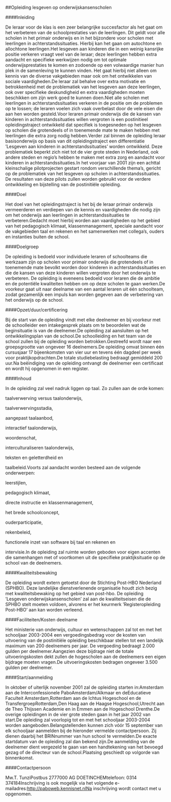 <meta http-equiv='Content-Type' content='text/html; charset=utf-8' />

##Opleiding lesgeven op onderwijskansenscholen

####Inleiding

De leraar voor de klas is een zeer belangrijke succesfactor als het gaat om het verbeteren van de schoolprestaties van de leerlingen. Dit geldt voor alle scholen in het primair onderwijs en in het bijzondere voor scholen met leerlingen in achterstandssituaties. Hierbij kan het gaan om autochtone en allochtone leerlingen.Het lesgeven aan kinderen die in een weinig kansrijke positie verkeren vraagt veel van de leraar; deze leerlingen hebben extra aandacht en specifieke werkwijzen nodig om tot optimale onderwijsprestaties te komen en zodoende op een volwaardige manier hun plek in de samenleving te kunnen vinden. Het gaat hierbij niet alleen om kennis van de diverse vakgebieden maar ook om het ontwikkelen van sociale vaardigheden.De leraar zal behalve over extra motivatie en betrokkenheid met de problematiek van het lesgeven aan deze leerlingen, ook over specifieke deskundigheid en extra vaardigheden moeten beschikken om zijn werk goed te kunnen doen.Niet alle scholen met leerlingen in achterstandssituaties verkeren in de positie om de problemen op te lossen; de leraren voelen zich vaak overbelast door de vele eisen die aan hen worden gesteld.Voor leraren primair onderwijs die de kansen van kinderen in achterstandssituaties willen vergroten is een postinitieel opleidingstraject ontwikkeld dat specifiek is toegesneden op het lesgeven op scholen die grotendeels of in toenemende mate te maken hebben met leerlingen die extra zorg nodig hebben.Verder zal binnen de opleiding leraar basisonderwijs op basis van dit opleidingstraject een differentiatie ’Lesgeven aan kinderen in achterstandssituaties’ worden ontwikkeld. Deze problematiek beperkt zich niet tot de vier grote steden in Nederland, ook andere steden en regio’s hebben te maken met extra zorg en aandacht voor kinderen in achterstandssituaties.In het voorjaar van 2001 zijn een achttal kleinschalige pilotprojecten gestart rondom verschillende thema’s, gericht op de problematiek van het lesgeven op scholen in achterstandssituaties. De resultaten van deze pilots zullen worden gebruikt voor de verdere ontwikkeling en bijstelling van de postinitiële opleiding.

####Doel

Het doel van het opleidingstraject is het bij de leraar primair onderwijs vermeerderen en verdiepen van de kennis en vaardigheden die nodig zijn om het onderwijs aan leerlingen in achterstandssituaties te verbeteren.Gedacht moet hierbij worden aan vaardigheden op het gebied van het pedagogisch klimaat, klassenmanagement, speciale aandacht voor de vakgebieden taal en rekenen en het samenwerken met collega’s, ouders en instanties buiten de school.

####Doelgroep

De opleiding is bedoeld voor individuele leraren of schoolteams die werkzaam zijn op scholen voor primair onderwijs die grotendeels of in toenemende mate bevolkt worden door kinderen in achterstandssituaties en die de kansen van deze kinderen willen vergroten door het onderwijs te verbeteren. De opleiding is eveneens bedoeld voor leraren die de ambitie en de potentiële kwaliteiten hebben om op deze scholen te gaan werken.De voorkeur gaat uit naar deelname van een aantal leraren uit één schoolteam, zodat gezamenlijk een impuls kan worden gegeven aan de verbetering van het onderwijs op de school.

####Opzet/duur/certificering

Bij de start van de opleiding vindt met elke deelnemer en bij voorkeur met de schoolleider een intakegesprek plaats om te beoordelen wat de beginsituatie is van de deelnemer.De opleiding zal aansluiten op het ontwikkelingsplan van de school.De schoolleiding en het team van de school zullen bij de opleiding worden betrokken.Gestreefd wordt naar een groepsgrootte van ongeveer 16 deelnemers.De opleiding omvat binnen één cursusjaar 17 bijeenkomsten van vier uur en tevens één dagdeel per week voor praktijkopdrachten.De totale studiebelasting bedraagt gemiddeld 200 uur.Na beëindiging van de opleiding ontvangt de deelnemer een certificaat en wordt hij opgenomen in een register.

####Inhoud

In de opleiding zal veel nadruk liggen op taal. Zo zullen aan de orde komen:

taalverwerving versus taalonderwijs,

taalverwervingsstadia,

aangepast taalaanbod,

interactief taalonderwijs,

woordenschat,

interculturaliseren taalonderwijs,

teksten en geletterdheid en

taalbeleid.Voorts zal aandacht worden besteed aan de volgende onderwerpen:

leerstijlen,

pedagogisch klimaat,

directe instructie en klassenmanagement,

het brede schoolconcept,

ouderparticipatie,

rekenbeleid,

functionele inzet van software bij taal en rekenen en

intervisie.In de opleiding zal ruimte worden geboden voor eigen accenten die samenhangen met of voortkomen uit de specifieke praktijksituatie op de school van de deelnemers.

####Kwaliteitsbewaking

De opleiding wordt extern getoetst door de Stichting Post-HBO Nederland (SPHBO). Deze landelijke dienstverlenende organisatie houdt zich bezig met kwaliteitsbewaking op het gebied van post-hbo. De opleiding ’Lesgeven onderwijskansenscholen’ zal aan de kwaliteitseisen die de SPHBO stelt moeten voldoen, alvorens er het keurmerk ’Registeropleiding Post-HBO’ aan kan worden verleend.

####Faciliteiten/Kosten deelname

Het ministerie van onderwijs, cultuur en wetenschappen zal tot en met het schooljaar 2003-2004 een vergoedingsbedrag voor de kosten van uitvoering van de postinitiële opleiding beschikbaar stellen tot een landelijk maximum van 200 deelnemers per jaar. De vergoeding bedraagt 2.000 gulden per deelnemer.Aangezien deze bijdrage niet de totale uitvoeringskosten dekt zullen de hogescholen aan de deelnemers een eigen bijdrage moeten vragen.De uitvoeringskosten bedragen ongeveer 3.500 gulden per deelnemer.

####Start/aanmelding

In oktober of uiterlijk november 2001 zal de opleiding starten in:Amsterdam aan de Interconfessionele PaboAmsterdam/Alkmaar en deEducatieve Faculteit Amsterdam,Rotterdam aan de Ichtus Hogeschool en de TransfergroepRotterdam,Den Haag aan de Haagse Hogeschool,Utrecht aan de Theo Thijssen Academie en in Emmen aan de Hogeschool Drenthe.De overige opleidingen in de vier grote steden gaan in het jaar 2002 van start.De opleiding zal voorlopig tot en met het schooljaar 2003-2004 worden aangeboden.Belangstellenden kunnen zich vóór 15 september van elk schooljaar aanmelden bij de hieronder vermelde contactpersoon. Zij dienen daarbij het BRINnummer van hun school te vermelden.De exacte startdatum van de opleiding zal dan bekend zijn.De aanmelding van de deelnemer dient vergezeld te gaan van een handtekening van het bevoegd gezag of de directeur van de school.Plaatsing geschiedt op volgorde van binnenkomst.

####Contactpersoon

Mw.T. TunziPostbus 2777000 AG DOETINCHEMtelefoon: 0314 374184Inschrijving is ook mogelijk via het volgende e-mailadres:http://paboweb.kennisnet.nlNa inschrijving wordt contact met u opgenomen.
